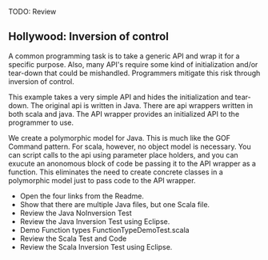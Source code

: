 TODO:  Review

Hollywood:  Inversion of control
--------------------------------

A common programming task is to take a generic API and wrap it for a specific purpose.  Also, many API's require some kind of initialization and/or tear-down that could be mishandled.  Programmers mitigate this risk through inversion of control.  

This example takes a very simple API and hides the initialization and tear-down.  The original api is written in Java.  There are api wrappers written in both scala and java.  The API wrapper provides an initialized API to the programmer to use.

We create a polymorphic model for Java.  This is much like the GOF Command pattern.  For scala, however, no object model is necessary.  You can script calls to the api using parameter place holders, and you can exucute an anonomous block of code be passing it to the API wrapper as a function.  This eliminates the need to create concrete classes in a polymorphic model just to pass code to the API wrapper.

- Open the four links from the Readme.
- Show that there are multiple Java files, but one Scala file.
- Review the Java NoInversion Test
- Review the Java Inversion Test using Eclipse.
- Demo Function types FunctionTypeDemoTest.scala
- Review the Scala Test and Code
- Review the Scala Inversion Test using Eclipse.
